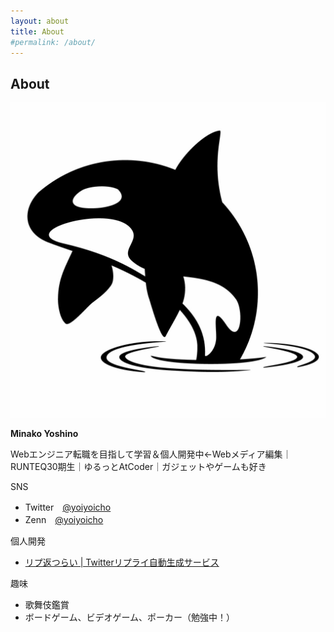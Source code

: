 ```yaml
---
layout: about
title: About
#permalink: /about/
---
```

## About

![](/images/AdobeStock_425835619.jpeg)

**Minako Yoshino**

Webエンジニア転職を目指して学習＆個人開発中←Webメディア編集｜RUNTEQ30期生｜ゆるっとAtCoder｜ガジェットやゲームも好き

SNS

- Twitter　[@yoiyoicho](https://twitter.com/yoiyoicho)
- Zenn　[@yoiyoicho](https://zenn.dev/yoiyoicho)

個人開発
- [リプ返つらい | Twitterリプライ自動生成サービス](https://replytsurai.onrender.com/)

趣味

- 歌舞伎鑑賞
- ボードゲーム、ビデオゲーム、ポーカー（勉強中！）
